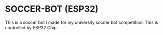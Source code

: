 # SOCCER-BOT (ESP32)
This is a soccer bot I made for my university soccer bot competition. This is controlled by ESP32 Chip.

